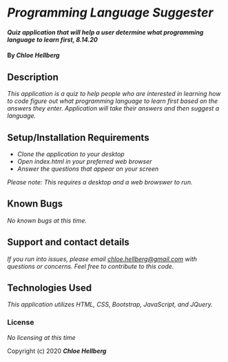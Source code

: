# _Programming Language Suggester_

#### _Quiz application that will help a user determine what programming language to learn first, 8.14.20_

#### By _**Chloe Hellberg**_

## Description

_This application is a quiz to help people who are interested in learning how to code figure out what programming language to learn first based on the answers they enter. Application will take their answers and then suggest a language._

## Setup/Installation Requirements

* _Clone the application to your desktop_
* _Open index.html in your preferred web browser_
* _Answer the questions that appear on your screen_


_Please note: This requires a desktop and a web browswer to run._

## Known Bugs

_No known bugs at this time._

## Support and contact details

_If you run into issues, please email chloe.hellberg@gmail.com with questions or concerns. Feel free to contribute to this code._

## Technologies Used

_This application utilizes HTML, CSS, Bootstrap, JavaScript, and JQuery._

### License

*No licensing at this time*

Copyright (c) 2020 **_Chloe Hellberg_**
